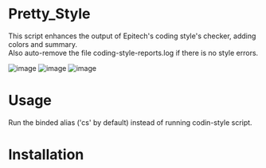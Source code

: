 # Pretty_Style
This script enhances the output of Epitech's coding style's checker, adding colors and summary.<br>
Also auto-remove the file coding-style-reports.log if there is no style errors.

![image](https://github.com/Watersrc-stack/Pretty_Style/assets/76213286/40be9f1c-5362-4f07-b39c-2c7c9c3c7d98)
![image](https://github.com/Watersrc-stack/Pretty_Style/assets/76213286/6e06adc9-1d2c-4b8c-9a1c-ffecf6a28fe2)
![image](https://github.com/Watersrc-stack/Pretty_Style/assets/76213286/48bcda2b-5cf5-4efc-af56-e120a1848cb0)

# Usage

Run the binded alias ('cs' by default) instead of running codin-style script.

# Installation


